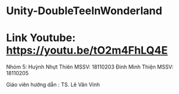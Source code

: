 # Unity-DoubleTeeInWonderland
# Link Youtube: https://youtu.be/tO2m4FhLQ4E

Nhóm 5:
Huỳnh Nhựt Thiên           MSSV: 18110203
Đinh Minh Thiện               MSSV: 18110205

Giáo viên hướng dẫn :   TS. Lê Văn Vinh
